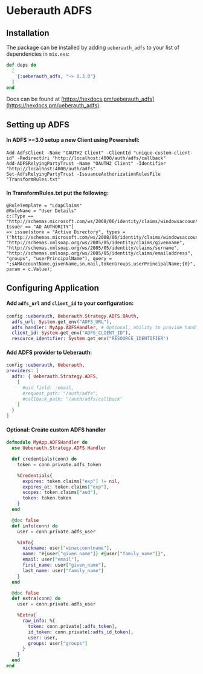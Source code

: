 # Ueberauth ADFS

## Installation

The package can be installed by adding `ueberauth_adfs` to your list of dependencies in `mix.exs`:

```elixir
def deps do
  [
    {:ueberauth_adfs, "~> 0.3.0"}
  ]
end
```

Docs can be found at [https://hexdocs.pm/ueberauth_adfs](https://hexdocs.pm/ueberauth_adfs).

## Setting up ADFS

#### In ADFS >=3.0 setup a new Client using Powershell:
  ```
  Add-AdfsClient -Name "OAUTH2 Client" -ClientId "unique-custom-client-id" -RedirectUri "http://localhost:4000/auth/adfs/callback"
  Add-ADFSRelyingPartyTrust -Name "OAUTH2 Client" -Identifier "http://localhost:4000/auth/adfs"
  Set-AdfsRelyingPartyTrust -IssuanceAuthorizationRulesFile "TransformRules.txt"
  ```
#### In TransformRules.txt put the following:
  ```
  @RuleTemplate = "LdapClaims"
  @RuleName = "User Details"
  c:[Type == "http://schemas.microsoft.com/ws/2008/06/identity/claims/windowsaccountname", Issuer == "AD AUTHORITY"]
 => issue(store = "Active Directory", types = ("http://schemas.microsoft.com/ws/2008/06/identity/claims/windowsaccountname", "http://schemas.xmlsoap.org/ws/2005/05/identity/claims/givenname", "http://schemas.xmlsoap.org/ws/2005/05/identity/claims/surname", "http://schemas.xmlsoap.org/ws/2005/05/identity/claims/emailaddress", "groups", "userPrincipalName"), query = ";sAMAccountName,givenName,sn,mail,tokenGroups,userPrincipalName;{0}", param = c.Value);
  ```

## Configuring Application

#### Add `adfs_url` and `client_id` to your configuration:
  ```elixir
  config :ueberauth, Ueberauth.Strategy.ADFS.OAuth,
    adfs_url: System.get_env("ADFS_URL"),
    adfs_handler: MyApp.ADFSHandler, # Optional, ability to provide handler to extract information from the token claims
    client_id: System.get_env("ADFS_CLIENT_ID"),
    resource_identifier: System.get_env("RESOURCE_IDENTIFIER")
  ```

#### Add ADFS provider to Ueberauth:
  ```elixir
  config :ueberauth, Ueberauth,
  providers: [
    adfs: { Ueberauth.Strategy.ADFS,
      [
        #uid_field: :email,
        #request_path: "/auth/adfs",
        #callback_path: "/auth/adfs/callback"
      ]
    }
  ]
  ```

#### Optional: Create custom ADFS handler
  ```elixir
  defmodule MyApp.ADFSHandler do
    use Ueberauth.Strategy.ADFS.Handler

    def credentials(conn) do
      token = conn.private.adfs_token

      %Credentials{
        expires: token.claims["exp"] != nil,
        expires_at: token.claims["exp"],
        scopes: token.claims["aud"],
        token: token.token
      }
    end

    @doc false
    def info(conn) do
      user = conn.private.adfs_user

      %Info{
        nickname: user["winaccountname"],
        name: "#{user["given_name"]} #{user["family_name"]}",
        email: user["email"],
        first_name: user["given_name"],
        last_name: user["family_name"]
      }
    end

    @doc false
    def extra(conn) do
      user = conn.private.adfs_user

      %Extra{
        raw_info: %{
          token: conn.private[:adfs_token],
          id_token: conn.private[:adfs_id_token],
          user: user,
          groups: user["groups"]
        }
      }
    end
  end
